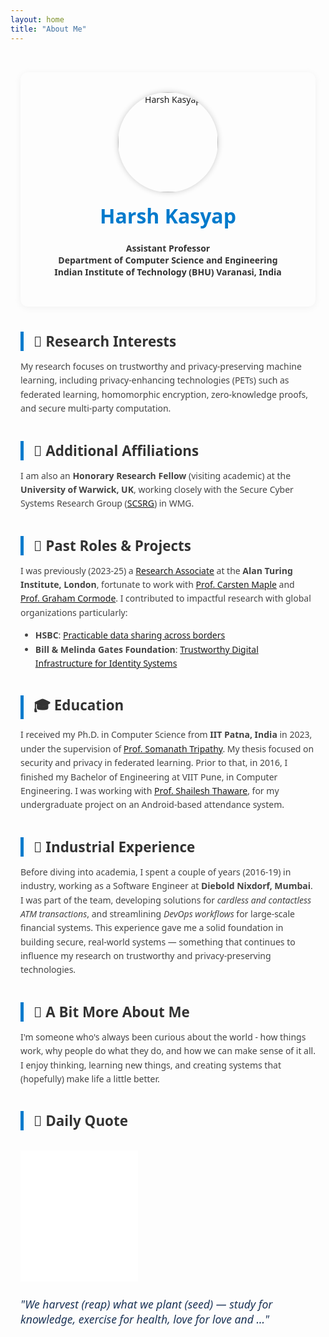 ```yaml
---
layout: home
title: "About Me"
---
```


<style>
  body {
    font-family: 'Segoe UI', sans-serif;
  }
  .section {
    max-width: 850px;
    margin: auto;
    padding: 2rem 1rem;
  }
  .intro-card {
    background: #fdfdfd;
    border-radius: 12px;
    box-shadow: 0 2px 12px rgba(0,0,0,0.05);
    padding: 2rem;
    text-align: center;
  }
  .intro-card img {
    width: 160px;
    height: 160px;
    border-radius: 50%;
    object-fit: cover;
    box-shadow: 0 0 10px rgba(0,0,0,0.2);
  }
  .intro-card h1 {
    margin-top: 1rem;
    color: #007acc;
    font-size: 2rem;
  }
  .intro-card p.position {
    color: #333;
    margin-top: 0.5rem;
    font-weight: 600;
  }
  .quote-widget {
    margin-top: 2rem;
  }
  .section-title {
    font-size: 1.4rem;
    color: #333;
    margin-top: 2.5rem;
    border-left: 5px solid #007acc;
    padding-left: 1rem;
    font-weight: bold;
  }
  .highlight-text {
    color: #444;
    line-height: 1.6;
  }
  .reflection {
    color: #1d3557;
    font-style: italic;
    margin-top: 1.5rem;
    font-size: 1.1rem;
  }
</style>

<div class="section">
  <div class="intro-card">
    <img src="/assets/images/profile.JPG" alt="Harsh Kasyap">
    <h1>Harsh Kasyap</h1>
    <p class="position">
      Assistant Professor<br>
      Department of Computer Science and Engineering<br>
      Indian Institute of Technology (BHU) Varanasi, India
    </p>
  </div>

  <div class="section-title">🧠 Research Interests</div>
  <p class="highlight-text">
    My research focuses on trustworthy and privacy-preserving machine learning, including privacy-enhancing technologies (PETs) such as federated learning, homomorphic encryption, zero-knowledge proofs, and secure multi-party computation.
  </p>

  <div class="section-title">🏢 Additional Affiliations</div>
  <p class="highlight-text">
    I am also an <strong>Honorary Research Fellow</strong> (visiting academic) at the <strong>University of Warwick, UK</strong>, working closely with the Secure Cyber Systems Research Group (<a target="_blank" href="https://warwick.ac.uk/fac/sci/wmg/research/research-areas/cyber-security/">SCSRG</a>) in WMG.
  </p>

  <div class="section-title">🔬 Past Roles & Projects</div>
  <p class="highlight-text">
    I was previously (2023-25) a <a target="_blank" href="https://www.turing.ac.uk/people/researchers/harsh-kasyap">Research Associate</a> at the <strong>Alan Turing Institute, London</strong>, fortunate to work with <a target="_blank" href="https://www.turing.ac.uk/people/researchers/carsten-maple">Prof. Carsten Maple</a> and 
<a target="_blank" href="http://dimacs.rutgers.edu/~graham/">Prof. Graham Cormode</a>. I contributed to impactful research with global organizations particularly:
  </p>
  <ul class="highlight-text">
    <li><strong>HSBC</strong>: <a target="_blank" href="https://www.turing.ac.uk/research/research-projects/practicable-data-sharing-across-borders">Practicable data sharing across borders</a> </li>
    <li><strong>Bill & Melinda Gates Foundation</strong>: <a target="_blank" href="https://www.turing.ac.uk/research/research-projects/trustworthy-digital-infrastructure-identity-systems">Trustworthy Digital Infrastructure for Identity Systems</a></li>
  </ul>

  <div class="section-title">🎓 Education</div>
  <p class="highlight-text">
    I received my Ph.D. in Computer Science from <strong>IIT Patna, India</strong> in 2023, under the supervision of <a target="_blank" href="https://www.iitp.ac.in/~som/">Prof. Somanath Tripathy</a>. My thesis focused on security and privacy in federated learning. Prior to that, in 2016, I finished my Bachelor of Engineering at VIIT Pune, in Computer Engineering. I was working with <a target="_blank" href="https://www.viit.ac.in/component/jsn/shailesh-thaware?Itemid=&back=1">Prof. Shailesh Thaware</a>, for my undergraduate project on an Android-based attendance system.
  </p>

  <div class="section-title">💼 Industrial Experience</div>
  <p class="highlight-text">
    Before diving into academia, I spent a couple of years (2016-19) in industry, working as a Software Engineer at <strong>Diebold Nixdorf, Mumbai</strong>. I was part of the team, developing solutions for <em>cardless and contactless ATM transactions</em>, and streamlining <em>DevOps workflows</em> for large-scale financial systems. This experience gave me a solid foundation in building secure, real-world systems — something that continues to influence my research on trustworthy and privacy-preserving technologies.  </p>

  <div class="section-title">🌿 A Bit More About Me</div>
  <p class="highlight-text">
    I'm someone who's always been curious about the world - how things work, why people do what they do, and how we can make sense of it all. I enjoy thinking, learning new things, and creating systems that (hopefully) make life a little better.
  </p>

  <div class="section-title">💬 Daily Quote</div>
  <div class="quote-widget">
    <iframe 
      src="//widget.calendarlabs.com/v1/quot.php?cid=101&ver=1.2&uid=3445174731&c=random&l=en&cbg=FFFFFF&cb=1&cbc=000000&cf=calibri&cfg=000000&qfs=bi&qta=center&tfg=000000&tfs=bi&afc=000000&afs=i" 
      width="188" 
      height="210" 
      marginwidth="0" 
      marginheight="0" 
      frameborder="0" 
      scrolling="no" 
      allowtransparency="true">
    </iframe>
  </div>

  <p class="reflection">"We harvest (reap) what we plant (seed) — study for knowledge, exercise for health, love for love and ..."</p>
</div>
